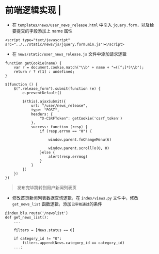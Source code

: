 # 前端逻辑实现 \|

* 在 `templates/news/user_news_release.html` 中引入 `jquery.form`，以及给要提交的字段添加上 name 属性

```text
<script type="text/javascript" src="../../static/news/js/jquery.form.min.js"></script>
```

* 在 `news/static/user_news_release.js` 文件中添加请求逻辑

```text
function getCookie(name) {
    var r = document.cookie.match("\\b" + name + "=([^;]*)\\b");
    return r ? r[1] : undefined;
}

$(function () {
    $(".release_form").submit(function (e) {
        e.preventDefault()
        
        $(this).ajaxSubmit({
            url: "/user/news_release",
            type: "POST",
            headers: {
                "X-CSRFToken": getCookie('csrf_token')
            },
            success: function (resp) {
                if (resp.errno == "0") {
                    
                    window.parent.fnChangeMenu(6)
                    
                    window.parent.scrollTo(0, 0)
                }else {
                    alert(resp.errmsg)
                }
            }
        })
    })
})
```

> 发布完毕跳转到用户新闻列表页

* 修改首页新闻列表数据查询逻辑，在 `index/views.py` 文件中，修改 `get_news_list` 函数逻辑，添加`已审核通过`的条件

```text
@index_blu.route('/newslist')
def get_news_list():
    ...
    
    filters = [News.status == 0]
    
    if category_id != "0":
        filters.append(News.category_id == category_id)
    ...;
```

